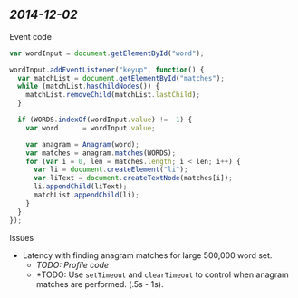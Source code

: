 *2014-12-02*
------------

Event code

```javascript
var wordInput = document.getElementById("word");

wordInput.addEventListener("keyup", function() {
  var matchList = document.getElementById("matches");
  while (matchList.hasChildNodes()) {
    matchList.removeChild(matchList.lastChild);
  }

  if (WORDS.indexOf(wordInput.value) != -1) {
    var word      = wordInput.value;

    var anagram = Anagram(word);
    var matches = anagram.matches(WORDS);
    for (var i = 0, len = matches.length; i < len; i++) {
      var li = document.createElement("li");
      var liText = document.createTextNode(matches[i]);
      li.appendChild(liText);
      matchList.appendChild(li); 
    }
  }
});
```

Issues

- Latency with finding anagram matches for large 500,000 word set.
  - *TODO: Profile code*
  - *TODO: Use `setTimeout` and `clearTimeout` to control when anagram matches are performed. (.5s - 1s).
